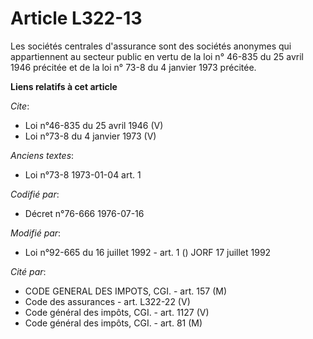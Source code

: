 # Article L322-13

Les sociétés centrales d'assurance sont des sociétés anonymes qui appartiennent au secteur public en vertu de la loi n°
46-835 du 25 avril 1946 précitée et de la loi n° 73-8 du 4 janvier 1973 précitée.

**Liens relatifs à cet article**

_Cite_:

  - Loi n°46-835 du 25 avril 1946 (V)
  - Loi n°73-8 du 4 janvier 1973 (V)

_Anciens textes_:

  - Loi n°73-8 1973-01-04 art. 1

_Codifié par_:

  - Décret n°76-666 1976-07-16

_Modifié par_:

  - Loi n°92-665 du 16 juillet 1992 - art. 1 () JORF 17 juillet 1992

_Cité par_:

  - CODE GENERAL DES IMPOTS, CGI. - art. 157 (M)
  - Code des assurances - art. L322-22 (V)
  - Code général des impôts, CGI. - art. 1127 (V)
  - Code général des impôts, CGI. - art. 81 (M)
